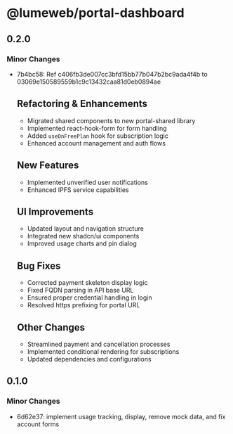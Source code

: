 # @lumeweb/portal-dashboard

## 0.2.0

### Minor Changes

- 7b4bc58: Ref c406fb3de007cc3bfd15bb77b047b2bc9ada4f4b to 03069e150589559b1c9c13432caa81d0eb0894ae

  ## Refactoring & Enhancements

  - Migrated shared components to new portal-shared library
  - Implemented react-hook-form for form handling
  - Added `useOnFreePlan` hook for subscription logic
  - Enhanced account management and auth flows

  ## New Features

  - Implemented unverified user notifications
  - Enhanced IPFS service capabilities

  ## UI Improvements

  - Updated layout and navigation structure
  - Integrated new shadcn/ui components
  - Improved usage charts and pin dialog

  ## Bug Fixes

  - Corrected payment skeleton display logic
  - Fixed FQDN parsing in API base URL
  - Ensured proper credential handling in login
  - Resolved https prefixing for portal URL

  ## Other Changes

  - Streamlined payment and cancellation processes
  - Implemented conditional rendering for subscriptions
  - Updated dependencies and configurations

## 0.1.0

### Minor Changes

- 6d62e37: implement usage tracking, display, remove mock data, and fix account forms
